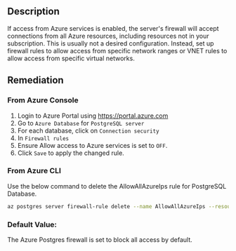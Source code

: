 ## Description

If access from Azure services is enabled, the server's firewall will accept connections from all Azure resources, including resources not in your subscription. This is usually not a desired configuration. Instead, set up firewall rules to allow access from specific network ranges or VNET rules to allow access from specific virtual networks.

## Remediation

### From Azure Console

  1. Login to Azure Portal using https://portal.azure.com
  2. Go to `Azure Database` for `PostgreSQL server`
  3. For each database, click on `Connection security`
  4. In `Firewall rules`
  5. Ensure Allow access to Azure services is set to `OFF`.
  6. Click `Save` to apply the changed rule.

### From Azure CLI

Use the below command to delete the AllowAllAzureIps rule for PostgreSQL Database.

```bash
az postgres server firewall-rule delete --name AllowAllAzureIps --resourcegroup <resourceGroupName> --server-name <serverName>
```

### Default Value:

The Azure Postgres firewall is set to block all access by default.